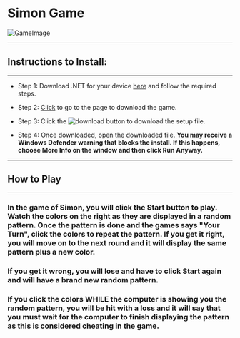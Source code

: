 # Simon Game
![GameImage](https://github.com/RyanberryPi/Simon/blob/master/game.PNG "GameImage")
___

## Instructions to Install:
___

* Step 1: Download .NET for your device [here](https://dotnet.microsoft.com/download/dotnet-core/3.1) and follow the required steps.

* Step 2: <a id ="raw-url" href="https://github.com/RyanberryPi/Simon/blob/master/Simon/Simon_Setup/Release/Simon_Setup.msi">Click</a> to go to the page to download the game. 
* Step 3: Click the ![download button](https://github.com/RyanberryPi/Simon/blob/master/githubDown.jpg "download button") to download the setup file.

* Step 4: Once downloaded, open the downloaded file. **You may receive a Windows Defender warning that blocks the install. If this happens, choose More Info on the window and then click Run Anyway.**

___

## How to Play
___


### In the game of Simon, you will click the Start button to play. Watch the colors on the right as they are displayed in a random pattern. Once the pattern is done and the games says "Your Turn", click the colors to repeat the pattern. If you get it right, you will move on to the next round and it will display the same pattern plus a new color.

### If you get it wrong, you will lose and have to click Start again and will have a brand new random pattern.

### If you click the colors WHILE the computer is showing you the random pattern, you will be hit with a loss and it will say that you must wait for the computer to finish displaying the pattern as this is considered cheating in the game.
